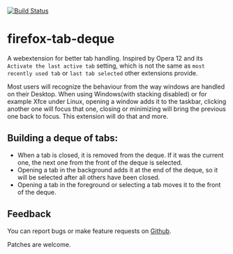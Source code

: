 [![Build Status](https://travis-ci.org/sblask/firefox-tab-deque.svg?branch=master)](https://travis-ci.org/sblask/firefox-tab-deque)

firefox-tab-deque
=================

A webextension for better tab handling. Inspired by Opera 12 and its `Activate
the last active tab` setting, which is not the same as `most recently used tab`
or `last tab selected` other extensions provide.

Most users will recognize the behaviour from the way windows are handled on
their Desktop. When using Windows(with stacking disabled) or for example Xfce
under Linux, opening a window adds it to the taskbar, clicking another one will
focus that one, closing or minimizing will bring the previous one back to
focus. This extension will do that and more.

Building a deque of tabs:
-------------------------

 - When a tab is closed, it is removed from the deque. If it was the current
   one, the next one from the front of the deque is selected.
 - Opening a tab in the background adds it at the end of the deque, so it will
   be selected after all others have been closed.
 - Opening a tab in the foreground or selecting a tab moves it to the front of
   the deque.

Feedback
--------

You can report bugs or make feature requests on
[Github](https://github.com/sblask/firefox-tab-deque).

Patches are welcome.
